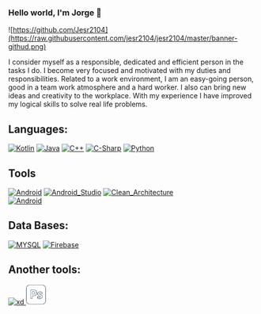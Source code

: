 ### Hello world, I'm Jorge 👋

![https://github.com/Jesr2104](https://raw.githubusercontent.com/jesr2104/jesr2104/master/banner-githud.png)

I consider myself as a responsible, dedicated and efficient person in the tasks I do. I become very focused and motivated with my duties and responsibilities.
Related to a work environment, I am an easy-going person, good in a team work atmosphere and a hard worker. I also can bring new ideas and creativity to the workplace.
With my experience I have improved my logical skills to solve real life problems.

## Languages:
[![Kotlin](https://img.shields.io/badge/Kotlin-0095D5?style=flat&logo=kotlin&logoColor=white&labelColor=101010)]()
[![Java](https://img.shields.io/badge/Java-007396?style=flat&logo=java&logoColor=white&labelColor=101010)]()
[![C++](https://img.shields.io/badge/C++-00599c?style=flat&logo=C&logoColor=white&labelColor=101010)]()
[![C-Sharp](https://img.shields.io/badge/CSharp-3a0093?style=flat&logo=sharp&logoColor=white&labelColor=101010)]()
[![Python](https://img.shields.io/badge/Python-005b00?style=flat&logo=python&logoColor=white&labelColor=101010)]()
<br>
## Tools
[![Android](https://img.shields.io/badge/Android-3DDC84?style=flat&logo=android&logoColor=white&labelColor=101010)]()
[![Android_Studio](https://img.shields.io/badge/Android_Studio-4285f4?style=flat&logo=android-studio&logoColor=white&labelColor=101010)]()
[![Clean_Architecture](https://img.shields.io/badge/Clean_Architecture-f4426c?style=flat&logo=android-studio&logoColor=white&labelColor=101010)]()
<br>
[![Android](https://img.shields.io/badge/Android-3DDC84?style=flat=android)]()
<br>
## Data Bases: 
[![MYSQL](https://img.shields.io/badge/MYSQL-dd8a00?style=flat&logo=mysql&logoColor=white&labelColor=101010)]()
[![Firebase](https://img.shields.io/badge/Firebase-FFCA28?style=flat&logo=firebase&logoColor=white&labelColor=101010)]()
<br>
## Another tools:
<p align="left"> 
  <a href="https://www.adobe.com/products/xd.html" target="_blank"> 
    <img src="https://cdn.worldvectorlogo.com/logos/adobe-xd.svg" alt="xd" width="40" height="40"/> 
  </a>
  
  <a href="https://www.photoshop.com/en" target="_blank"> 
    <img src="https://raw.githubusercontent.com/devicons/devicon/master/icons/photoshop/photoshop-line.svg" alt="photoshop" width="40" height="40"/> 
  </a>  
</p>
